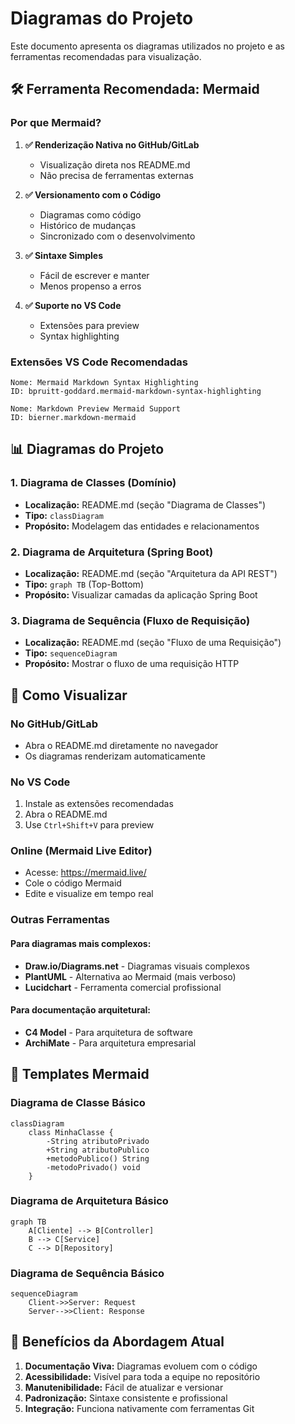 # Diagramas do Projeto

Este documento apresenta os diagramas utilizados no projeto e as ferramentas recomendadas para visualização.

## 🛠️ Ferramenta Recomendada: Mermaid

### Por que Mermaid?

1. **✅ Renderização Nativa no GitHub/GitLab**
   - Visualização direta nos README.md
   - Não precisa de ferramentas externas

2. **✅ Versionamento com o Código**
   - Diagramas como código
   - Histórico de mudanças
   - Sincronizado com o desenvolvimento

3. **✅ Sintaxe Simples**
   - Fácil de escrever e manter
   - Menos propenso a erros

4. **✅ Suporte no VS Code**
   - Extensões para preview
   - Syntax highlighting

### Extensões VS Code Recomendadas

```
Nome: Mermaid Markdown Syntax Highlighting
ID: bpruitt-goddard.mermaid-markdown-syntax-highlighting

Nome: Markdown Preview Mermaid Support
ID: bierner.markdown-mermaid
```

## 📊 Diagramas do Projeto

### 1. Diagrama de Classes (Domínio)
- **Localização:** README.md (seção "Diagrama de Classes")
- **Tipo:** `classDiagram`
- **Propósito:** Modelagem das entidades e relacionamentos

### 2. Diagrama de Arquitetura (Spring Boot)
- **Localização:** README.md (seção "Arquitetura da API REST")
- **Tipo:** `graph TB` (Top-Bottom)
- **Propósito:** Visualizar camadas da aplicação Spring Boot

### 3. Diagrama de Sequência (Fluxo de Requisição)
- **Localização:** README.md (seção "Fluxo de uma Requisição")
- **Tipo:** `sequenceDiagram`
- **Propósito:** Mostrar o fluxo de uma requisição HTTP

## 🔧 Como Visualizar

### No GitHub/GitLab
- Abra o README.md diretamente no navegador
- Os diagramas renderizam automaticamente

### No VS Code
1. Instale as extensões recomendadas
2. Abra o README.md
3. Use `Ctrl+Shift+V` para preview

### Online (Mermaid Live Editor)
- Acesse: https://mermaid.live/
- Cole o código Mermaid
- Edite e visualize em tempo real

### Outras Ferramentas

#### Para diagramas mais complexos:
- **Draw.io/Diagrams.net** - Diagramas visuais complexos
- **PlantUML** - Alternativa ao Mermaid (mais verboso)
- **Lucidchart** - Ferramenta comercial profissional

#### Para documentação arquitetural:
- **C4 Model** - Para arquitetura de software
- **ArchiMate** - Para arquitetura empresarial

## 📝 Templates Mermaid

### Diagrama de Classe Básico
```mermaid
classDiagram
    class MinhaClasse {
        -String atributoPrivado
        +String atributoPublico
        +metodoPublico() String
        -metodoPrivado() void
    }
```

### Diagrama de Arquitetura Básico
```mermaid
graph TB
    A[Cliente] --> B[Controller]
    B --> C[Service]
    C --> D[Repository]
```

### Diagrama de Sequência Básico
```mermaid
sequenceDiagram
    Client->>Server: Request
    Server-->>Client: Response
```

## 🎯 Benefícios da Abordagem Atual

1. **Documentação Viva:** Diagramas evoluem com o código
2. **Acessibilidade:** Visível para toda a equipe no repositório
3. **Manutenibilidade:** Fácil de atualizar e versionar
4. **Padronização:** Sintaxe consistente e profissional
5. **Integração:** Funciona nativamente com ferramentas Git